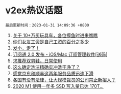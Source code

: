 # v2ex热议话题

`最后更新时间：2023-01-31 14:09:36 +0800`

1. [关于 10+万买玩具车，各位摸鱼时进来瞧瞧](https://www.v2ex.com/t/911638)
1. [你们女友工资是自己工资的百分之多少](https://www.v2ex.com/t/911671)
1. [发小，走了！](https://www.v2ex.com/t/911802)
1. [订阅通 2.0 发布 - iOS/Mac 订阅管理软件[送码]](https://www.v2ex.com/t/911840)
1. [求推荐双男鞋，日常使用](https://www.v2ex.com/t/911677)
1. [这么确定洗洁精确实冲洗干净了？](https://www.v2ex.com/t/911661)
1. [感觉京东和顺丰这两年服务品质迅速下滑](https://www.v2ex.com/t/911831)
1. [各国有没有法律，让大规模裁员的公司禁止新招人？](https://www.v2ex.com/t/911792)
1. [2020 M1 使用一年多 SSD 写入量已达 170T...](https://www.v2ex.com/t/911728)

